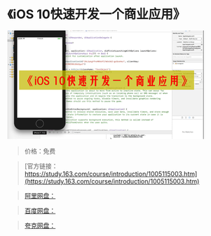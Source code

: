 # 《iOS 10快速开发一个商业应用》

![img](../../../assets/study163/free/dca13447-416d-45ce-9728-4808d0cecfc7.png)

> 价格：免费

> [官方链接：https://study.163.com/course/introduction/1005115003.htm](https://study.163.com/course/introduction/1005115003.htm)

> [阿里网盘：]()

> [百度网盘：]()

> [夸克网盘：]()
